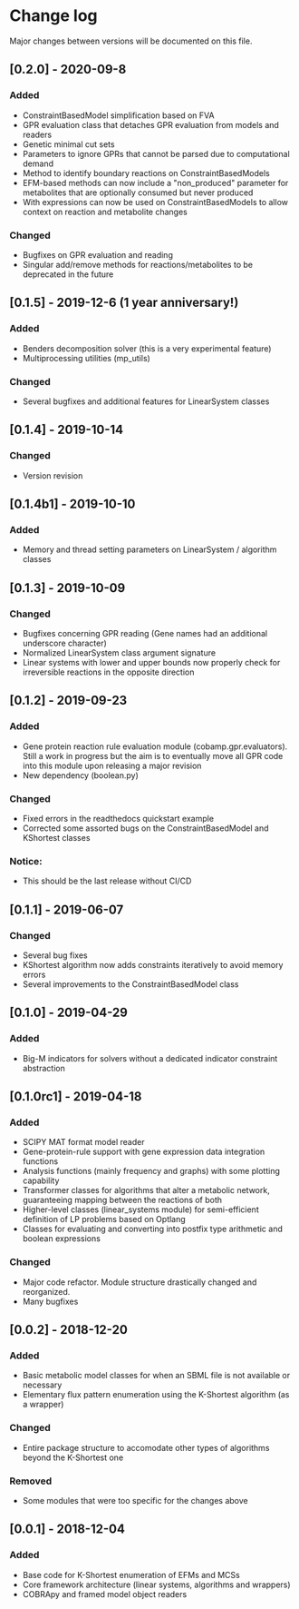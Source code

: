 # Change log
Major changes between versions will be documented on this file.

## [0.2.0] - 2020-09-8
### Added
- ConstraintBasedModel simplification based on FVA
- GPR evaluation class that detaches GPR evaluation from models and readers
- Genetic minimal cut sets
- Parameters to ignore GPRs that cannot be parsed due to computational demand
- Method to identify boundary reactions on ConstraintBasedModels
- EFM-based methods can now include a "non_produced" parameter for metabolites that are optionally consumed but 
never produced
- With expressions can now be used on ConstraintBasedModels to allow context on reaction and metabolite changes

### Changed
- Bugfixes on GPR evaluation and reading
- Singular add/remove methods for reactions/metabolites to be deprecated in the future

## [0.1.5] - 2019-12-6 (1 year anniversary!)
### Added
 - Benders decomposition solver (this is a very experimental feature)
 - Multiprocessing utilities (mp_utils)
### Changed
 - Several bugfixes and additional features for LinearSystem classes

## [0.1.4] - 2019-10-14
### Changed
 - Version revision 

## [0.1.4b1] - 2019-10-10
### Added
 - Memory and thread setting parameters on LinearSystem / algorithm classes
  
## [0.1.3] - 2019-10-09
### Changed
 - Bugfixes concerning GPR reading (Gene names had an additional underscore character)
 - Normalized LinearSystem class argument signature
 - Linear systems with lower and upper bounds now properly check for irreversible reactions in the opposite direction
 
## [0.1.2] - 2019-09-23
### Added
 - Gene protein reaction rule evaluation module (cobamp.gpr.evaluators). Still a work in
 progress but the aim is to eventually move all GPR code into this module
 upon releasing a major revision
 - New dependency (boolean.py)
### Changed
 - Fixed errors in the readthedocs quickstart example
 - Corrected some assorted bugs on the ConstraintBasedModel and KShortest classes
### Notice:
 - This should be the last release without CI/CD

## [0.1.1] - 2019-06-07
### Changed
 - Several bug fixes
 - KShortest algorithm now adds constraints iteratively to avoid memory errors
 - Several improvements to the ConstraintBasedModel class 

## [0.1.0] - 2019-04-29
### Added
 - Big-M indicators for solvers without a dedicated indicator constraint abstraction

## [0.1.0rc1] - 2019-04-18
### Added
 - SCIPY MAT format model reader
 - Gene-protein-rule support with gene expression data integration functions
 - Analysis functions (mainly frequency and graphs) with some plotting capability
 - Transformer classes for algorithms that alter a metabolic network, 
 guaranteeing mapping between the reactions of both
 - Higher-level classes (linear_systems module) for semi-efficient definition of LP problems based on Optlang
 - Classes for evaluating and converting into postfix type arithmetic and boolean expressions

### Changed
 - Major code refactor. Module structure drastically changed and reorganized.
 - Many bugfixes

## [0.0.2] - 2018-12-20
### Added
 - Basic metabolic model classes for when an SBML file is not available or necessary
 - Elementary flux pattern enumeration using the K-Shortest algorithm (as a wrapper)
 
### Changed
 - Entire package structure to accomodate other types of algorithms beyond the K-Shortest one

### Removed
 - Some modules that were too specific for the changes above

## [0.0.1] - 2018-12-04
### Added

- Base code for K-Shortest enumeration of EFMs and MCSs
- Core framework architecture (linear systems, algorithms and wrappers)
- COBRApy and framed model object readers